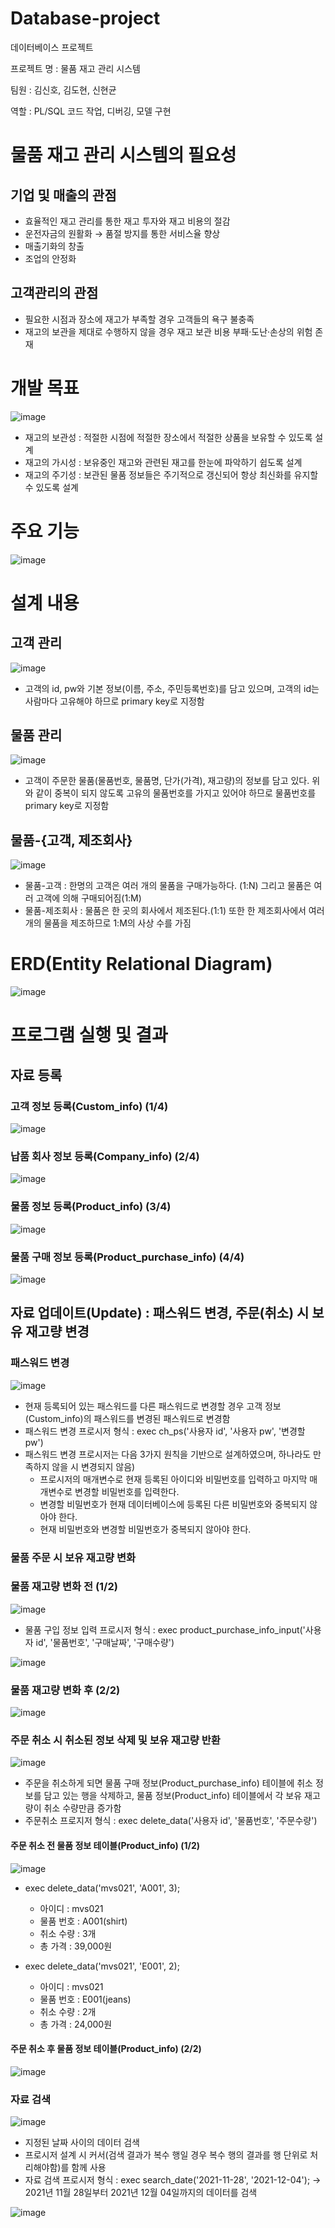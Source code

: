 # Database-project
데이터베이스 프로젝트

프로젝트 명 : 물품 재고 관리 시스템

팀원 : 김신호, 김도현, 신현균

역할 : PL/SQL 코드 작업, 디버깅, 모델 구현

# 물품 재고 관리 시스템의 필요성

## 기업 및 매출의 관점
* 효율적인 재고 관리를 통한 재고 투자와 재고 비용의 절감
* 운전자금의 원활화 → 품절 방지를 통한 서비스율 향상
* 매출기화의 창출
* 조업의 안정화

## 고객관리의 관점
* 필요한 시점과 장소에 재고가 부족할 경우 고객들의 욕구 불충족
* 재고의 보관을 제대로 수행하지 않을 경우 재고 보관 비용 부패·도난·손상의 위험 존재

# 개발 목표

![image](https://github.com/shinho123/Database-project/assets/105840783/74a829a2-d37b-4164-85d5-46b120f69645)

* 재고의 보관성 : 적절한 시점에 적절한 장소에서 적절한 상품을 보유할 수 있도록 설계
* 재고의 가시성 : 보유중인 재고와 관련된 재고를 한눈에 파악하기 쉽도록 설계
* 재고의 주기성 : 보관된 물품 정보들은 주기적으로 갱신되어 항상 최신화를 유지할 수 있도록 설계

# 주요 기능

![image](https://github.com/shinho123/Database-project/assets/105840783/c1327e47-1470-469d-9c3e-ee00e592a16f)


# 설계 내용

## 고객 관리

![image](https://github.com/shinho123/Database-project/assets/105840783/1ffb775f-31c4-466a-ae56-ff1f28902184)

* 고객의 id, pw와 기본 정보(이름, 주소, 주민등록번호)를 담고 있으며, 고객의 id는 사람마다 고유해야 하므로 primary key로 지정함

## 물품 관리

![image](https://github.com/shinho123/Database-project/assets/105840783/40eb2c66-4b69-4439-8d2b-78e0fd3db6c5)

* 고객이 주문한 물품(물품번호, 물품명, 단가(가격), 재고량)의 정보를 담고 있다. 위와 같이 중복이 되지 않도록 고유의 물품번호를 가지고 있어야 하므로 물품번호를 primary key로 지정함

## 물품-{고객, 제조회사}

![image](https://github.com/shinho123/Database-project/assets/105840783/e8e54b92-df37-4fcc-897b-8f9845a0fd7d)

* 물품-고객 : 한명의 고객은 여러 개의 물품을 구매가능하다. (1:N) 그리고 물품은 여러 고객에 의해 구매되어짐(1:M)
* 물품-제조회사 : 물품은 한 곳의 회사에서 제조된다.(1:1) 또한 한 제조회사에서 여러 개의 물품을 제조하므로 1:M의 사상 수를 가짐


# ERD(Entity Relational Diagram)

![image](https://github.com/shinho123/Database-project/assets/105840783/8bbf19a2-de3b-45cc-94fe-8e3b547c4131)

# 프로그램 실행 및 결과

## 자료 등록

### 고객 정보 등록(Custom_info) (1/4)

![image](https://github.com/shinho123/Database-project/assets/105840783/323fe733-fda5-4837-9132-6b8040586c4f)

### 납품 회사 정보 등록(Company_info) (2/4)

![image](https://github.com/shinho123/Database-project/assets/105840783/05a47c59-6b3d-447a-bb85-002c2b0eada8)

### 물품 정보 등록(Product_info) (3/4)

![image](https://github.com/shinho123/Database-project/assets/105840783/49c4a687-1794-4829-ab4a-2593d4fe0f40)

### 물품 구매 정보 등록(Product_purchase_info) (4/4)

![image](https://github.com/shinho123/Database-project/assets/105840783/3efa4925-dab5-48e0-9f56-9714f160de57)

## 자료 업데이트(Update) : 패스워드 변경, 주문(취소) 시 보유 재고량 변경

### 패스워드 변경

![image](https://github.com/shinho123/Database-project/assets/105840783/be17f498-34da-4581-9abb-797d04617aba)

* 현재 등록되어 있는 패스워드를 다른 패스워드로 변경할 경우 고객 정보(Custom_info)의 패스워드를 변경된 패스워드로 변경함
* 패스워드 변경 프로시저 형식 : exec ch_ps('사용자 id', '사용자 pw', '변경할 pw')
* 패스워드 변경 프로시저는 다음 3가지 원칙을 기반으로 설계하였으며, 하나라도 만족하지 않을 시 변경되지 않음)
  + 프로시저의 매개변수로 현재 등록된 아이디와 비밀번호를 입력하고 마지막 매개변수로 변경할 비밀번호를 입력한다.
  + 변경할 비밀번호가 현재 데이터베이스에 등록된 다른 비밀번호와 중복되지 않아야 한다.
  + 현재 비밀번호와 변경할 비밀번호가 중복되지 않아야 한다.

### 물품 주문 시 보유 재고량 변화 

### 물품 재고량 변화 전 (1/2)
![image](https://github.com/shinho123/Database-project/assets/105840783/904f2394-b46b-46de-a656-9bc2ca33620a)


* 물품 구입 정보 입력 프로시저 형식 : exec product_purchase_info_input('사용자 id', '물품번호', '구매날짜', '구매수량')

![image](https://github.com/shinho123/Database-project/assets/105840783/ea3ba907-21d2-4a17-862a-c4d9ce5a69b6)

### 물품 재고량 변화 후 (2/2)

![image](https://github.com/shinho123/Database-project/assets/105840783/a346acca-f175-4fcb-8f3a-cd61b58ae45f)

### 주문 취소 시 취소된 정보 삭제 및 보유 재고량 반환

![image](https://github.com/shinho123/Database-project/assets/105840783/8aa4ef52-5c09-42bc-aa68-6229256152c3)

* 주문을 취소하게 되면 물품 구매 정보(Product_purchase_info) 테이블에 취소 정보를 담고 있는 행을 삭제하고, 물품 정보(Product_info) 테이블에서 각 보유 재고량이 취소 수량만큼 증가함
* 주문취소 프로지저 형식 : exec delete_data('사용자 id', '물품번호', '주문수량')

#### 주문 취소 전 물품 정보 테이블(Product_info) (1/2)

![image](https://github.com/shinho123/Database-project/assets/105840783/9e5d9821-34ea-4255-a38f-d9ffbe546c69)

* exec delete_data('mvs021', 'A001', 3);
  + 아이디 : mvs021
  + 물품 번호 : A001(shirt)
  + 취소 수량 : 3개
  + 총 가격 : 39,000원
      
* exec delete_data('mvs021', 'E001', 2);
  + 아이디 : mvs021
  + 물품 번호 : E001(jeans)
  + 취소 수량 : 2개
  + 총 가격 : 24,000원

#### 주문 취소 후 물품 정보 테이블(Product_info) (2/2)

![image](https://github.com/shinho123/Database-project/assets/105840783/8e3207e5-3944-413b-b01b-7cdf3443a209)

### 자료 검색

![image](https://github.com/shinho123/Database-project/assets/105840783/444afc96-abb7-41df-8fb8-2bc70d91ce86)

* 지정된 날짜 사이의 데이터 검색
* 프로시저 설계 시 커서(검색 결과가 복수 행일 경우 복수 행의 결과를 행 단위로 처리해야함)를 함께 사용
* 자료 검색 프로시저 형식 : exec search_date('2021-11-28', '2021-12-04'); → 2021년 11월 28일부터 2021년 12월 04일까지의 데이터를 검색

![image](https://github.com/shinho123/Database-project/assets/105840783/9ae70148-e973-4ddc-9845-24673f41f84a)


